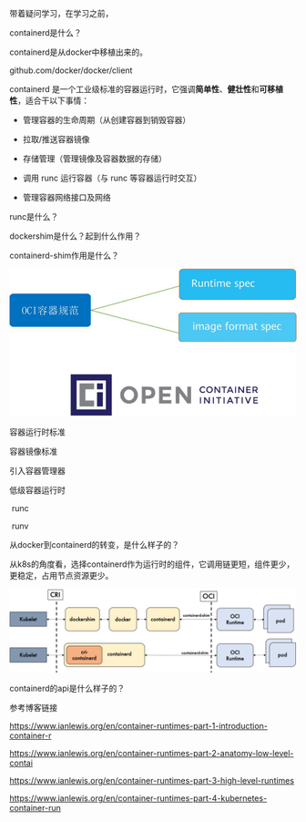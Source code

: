 带着疑问学习，在学习之前，

containerd是什么？

containerd是从docker中移植出来的。



github.com/docker/docker/client



containerd 是一个工业级标准的容器运行时，它强调**简单性**、**健壮性**和**可移植性**，适合干以下事情：

- 管理容器的生命周期（从创建容器到销毁容器）

- 拉取/推送容器镜像
- 存储管理（管理镜像及容器数据的存储）
- 调用 runc 运行容器（与 runc 等容器运行时交互）
- 管理容器网络接口及网络





runc是什么？

dockershim是什么？起到什么作用？

containerd-shim作用是什么？

![img](picture/v2-06a5a9fb7bc906ab3233208d9ae18134_1440w.jpg)

容器运行时标准

容器镜像标准



引入容器管理器

低级容器运行时

​	runc

​	runv

从docker到containerd的转变，是什么样子的？

从k8s的角度看，选择containerd作为运行时的组件，它调用链更短，组件更少，更稳定，占用节点资源更少。

![图片](picture/640.png)



containerd的api是什么样子的？

参考博客链接

https://www.ianlewis.org/en/container-runtimes-part-1-introduction-container-r

https://www.ianlewis.org/en/container-runtimes-part-2-anatomy-low-level-contai

https://www.ianlewis.org/en/container-runtimes-part-3-high-level-runtimes

https://www.ianlewis.org/en/container-runtimes-part-4-kubernetes-container-run